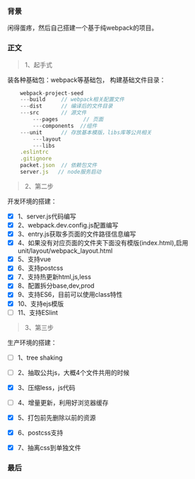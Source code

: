 ### 背景

闲得蛋疼，然后自己搭建一个基于纯webpack的项目。

### 正文

>1、起手式

装各种基础包：webpack等基础包，
构建基础文件目录：
```js
	webpack-project-seed
	---build     // webpack相关配置文件
	---dist		 // 编译后的文件目录
	---src       // 源文件
		---pages		// 页面
		---components  //组件
	---unit      // 存放基本模版，libs库等公共相关
		---layout
		---libs
	.eslintrc
	.gitignore    
	packet.json  // 依赖包文件
	server.js   // node服务启动
```

>2、第二步

开发环境的搭建：
			
-	[x] 1、server.js代码编写
-	[x] 2、webpack.dev.config.js配置编写
-	[x] 3、entry.js获取多页面的文件路径信息编写
-	[x] 4、如果没有对应页面的文件夹下面没有模版(index.html),启用unit/layout/webpack_layout.html
-	[x] 5、支持vue
-	[x] 6、支持postcss
-	[x] 7、支持热更新html,js,less
-	[x] 8、配置拆分base,dev,prod
-	[x] 9、支持ES6，目前可以使用class特性
-	[x] 10、支持ejs模版
-	[ ] 11、支持ESlint

>3、第三步

生产环境的搭建：

-	[ ] 1、tree shaking
-	[ ] 2、抽取公共js，大概4个文件共用的时候
-	[x] 3、压缩less，js代码
-	[ ] 4、增量更新，利用好浏览器缓存
-	[x] 5、打包前先删除以前的资源
-	[x] 6、postcss支持
-	[x] 7、抽离css到单独文件



### 最后

